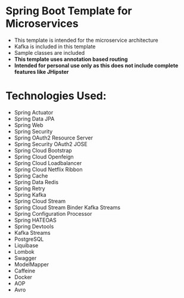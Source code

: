 # Spring Boot Template for Microservices

- This template is intended for the microservice architecture
- Kafka is included in this template
- Sample classes are included
- **This template uses annotation based routing**
- **Intended for personal use only as this does not include complete features like JHipster**

# Technologies Used:

- Spring Actuator
- Spring Data JPA
- Spring Web
- Spring Security
- Spring OAuth2 Resource Server
- Spring Security OAuth2 JOSE
- Spring Cloud Bootstrap
- Spring Cloud Openfeign
- Spring Cloud Loadbalancer
- Spring Cloud Netflix Ribbon
- Spring Cache
- Spring Data Redis
- Spring Retry
- Spring Kafka
- Spring Cloud Stream
- Spring Cloud Stream Binder Kafka Streams
- Spring Configuration Processor
- Spring HATEOAS
- Spring Devtools
- Kafka Streams
- PostgreSQL
- Liquibase
- Lombok
- Swagger
- ModelMapper
- Caffeine
- Docker
- AOP
- Avro
